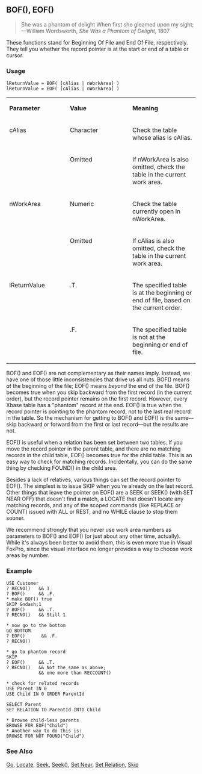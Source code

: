 ## BOF(), EOF()

>She was a phantom of delight   When first she gleamed upon my sight;   &mdash;William Wordsworth, *She Was a Phantom of Delight,* 1807

These functions stand for Beginning Of File and End Of File, respectively. They tell you whether the record pointer is at the start or end of a table or cursor.

### Usage

```foxpro
lReturnValue = BOF( [cAlias | nWorkArea] )
lReturnValue = EOF( [cAlias | nWorkArea] )
```
<table>
<tr>
  <td width="32%" valign="top">
  <p><b>Parameter</b></p>
  </td>
  <td width=23% valign=top>
  <p><b>Value</b></p>
  </td>
  <td width=45% valign=top>
  <p><b>Meaning</b></p>
  </td>
 </tr>
<tr>
  <td width=32% rowspan=2 valign=top>
  <p>cAlias</p>
  </td>
  <td width=23% valign=top>
  <p>Character</p>
  </td>
  <td width=45% valign=top>
  <p>Check the table whose alias is cAlias.</p>
  </td>
 </tr>
<tr>
  <td width=33% valign=top>
  <p>Omitted</p>
  </td>
  <td width=67% valign=top>
  <p>If nWorkArea is also omitted, check the table in the current work area.</p>
  </td>
 </tr>
<tr>
  <td width=32% rowspan=2 valign=top>
  <p>nWorkArea</p>
  </td>
  <td width=23% valign=top>
  <p>Numeric</p>
  </td>
  <td width=45% valign=top>
  <p>Check the table currently open in nWorkArea.</p>
  </td>
 </tr>
<tr>
  <td width=33% valign=top>
  <p>Omitted</p>
  </td>
  <td width=67% valign=top>
  <p>If cAlias is also omitted, check the table in the current work area.</p>
  </td>
 </tr>
<tr>
  <td width=32% rowspan=2 valign=top>
  <p>lReturnValue</p>
  </td>
  <td width=23% valign=top>
  <p>.T.</p>
  </td>
  <td width=45% valign=top>
  <p>The specified table is at the beginning or end of file, based on the current order.</p>
  </td>
 </tr>
<tr>
  <td width=33% valign=top>
  <p>.F.</p>
  </td>
  <td width=67% valign=top>
  <p>The specified table is not at the beginning or end of file.</p>
  </td>
 </tr>
</table>

BOF() and EOF() are not complementary as their names imply. Instead, we have one of those little inconsistencies that drive us all nuts. BOF() means *at* the beginning of the file; EOF() means *beyond* the end of the file. BOF() becomes true when you skip backward from the first record (in the current order), but the record pointer remains on the first record. However, every Xbase table has a "phantom" record at the end. EOF() is true when the record pointer is pointing to the phantom record, not to the last real record in the table. So the mechanism for getting to BOF() and EOF() is the same&mdash;skip backward or forward from the first or last record&mdash;but the results are not.

EOF() is useful when a relation has been set between two tables. If you move the record pointer in the parent table, and there are no matching records in the child table, EOF() becomes true for the child table. This is an easy way to check for matching records. Incidentally, you can do the same thing by checking FOUND() in the child area.

Besides a lack of relatives, various things can set the record pointer to EOF(). The simplest is to issue SKIP when you're already on the last record. Other things that leave the pointer on EOF() are a SEEK or SEEK() (with SET NEAR OFF) that doesn't find a match, a LOCATE that doesn't locate any matching records, and any of the scoped commands (like REPLACE or COUNT) issued with ALL or REST, and no WHILE clause to stop them sooner.

We recommend strongly that you never use work area numbers as parameters to BOF() and EOF() (or just about any other time, actually). While it's always been better to avoid them, this is even more true in Visual FoxPro, since the visual interface no longer provides a way to choose work areas by number.

### Example

```foxpro
USE Customer
? RECNO()   && 1
? BOF()     && .F.
* make BOF() true
SKIP &ndash;1
? BOF()     && .T.
? RECNO()   && Still 1

* now go to the bottom
GO BOTTOM
? EOF()      && .F.
? RECNO()

* go to phantom record
SKIP
? EOF()     && .T.
? RECNO()   && Not the same as above;
            && one more than RECCOUNT()

* check for related records
USE Parent IN 0
USE Child IN 0 ORDER ParentId

SELECT Parent
SET RELATION TO ParentId INTO Child

* Browse child-less parents
BROWSE FOR EOF("Child")
* Another way to do this is:
BROWSE FOR NOT FOUND("Child")
```
### See Also

[Go](s4g079.md), [Locate](s4g042.md), [Seek](s4g267.md), [Seek()](s4g267.md), [Set Near](s4g268.md), [Set Relation](s4g084.md), [Skip](s4g079.md)